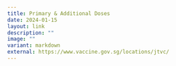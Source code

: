 ```yaml
---
title: Primary & Additional Doses
date: 2024-01-15
layout: link
description: ""
image: ""
variant: markdown
external: https://www.vaccine.gov.sg/locations/jtvc/
---
```

